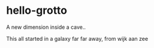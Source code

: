 # hello-grotto
A new dimension inside a cave..

This all started in a galaxy far far away, from wijk aan zee
